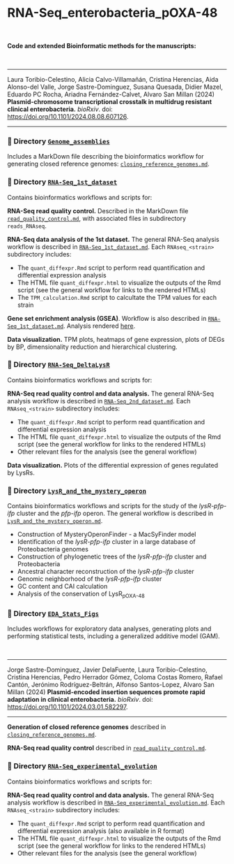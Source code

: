 # RNA-Seq_enterobacteria_pOXA-48

</br>

**Code and extended Bioinformatic methods for the manuscripts:**

</br>


---

Laura Toribio-Celestino, Alicia Calvo-Villamañán, Cristina Herencias, Aida Alonso-del Valle, Jorge Sastre-Dominguez, Susana Quesada, Didier Mazel, Eduardo PC Rocha, Ariadna Fernández-Calvet, Alvaro San Millan (2024) **Plasmid-chromosome transcriptional crosstalk in multidrug resistant clinical enterobacteria.** *bioRxiv*. doi: https://doi.org/10.1101/2024.08.08.607126.

---


### 📂 Directory [`Genome_assemblies`](./Genome_assemblies/)
Includes a MarkDown file describing the bioinformatics workflow for generating closed reference genomes: [`closing_reference_genomes.md`](./Genome_assemblies/closing_reference_genomes.md).


### 📂 Directory [`RNA-Seq_1st_dataset`](./RNA-Seq_1st_dataset/)
Contains bioinformatics workflows and scripts for:

**RNA-Seq read quality control.** Described in the MarkDown file [`read_quality_control.md`](./RNA-Seq_1st_dataset/read_quality_control.md), with associated files in subdirectory `reads_RNAseq`.

**RNA-Seq data analysis of the 1st dataset.** The general RNA-Seq analysis workflow is described in [`RNA-Seq_1st_dataset.md`](./RNA-Seq_1st_dataset/RNA-Seq_1st_dataset.md). Each `RNAseq_<strain>` subdirectory includes:
* The `quant_diffexpr.Rmd` script to perform read quantification and differential expression analysis
* The HTML file `quant_diffexpr.html` to visualize the outputs of the Rmd script (see the general workflow for links to the rendered HTMLs)
* The `TPM_calculation.Rmd` script to calcultate the TPM values for each strain

**Gene set enrichment analysis (GSEA)**. Workflow is also described in [`RNA-Seq_1st_dataset.md`](./RNA-Seq_1st_dataset/RNA-Seq_1st_dataset.md). Analysis rendered [here](https://laboratoribio.github.io/RNA-Seq_enterobacteria_pOXA-48/RNA-Seq_1st_dataset/GSEA/GSEA.html).

**Data visualization.** TPM plots, heatmaps of gene expression, plots of DEGs by BP, dimensionality reduction and hierarchical clustering.


### 📂 Directory [`RNA-Seq_DeltaLysR`](./RNA-Seq_DeltaLysR/)
Contains bioinformatics workflows and scripts for:

**RNA-Seq read quality control and data analysis.** The general RNA-Seq analysis workflow is described in [`RNA-Seq_2nd_dataset.md`](./RNA-Seq_DeltaLysR/RNA-Seq_2nd_dataset.md). Each `RNAseq_<strain>` subdirectory includes:
* The `quant_diffexpr.Rmd` script to perform read quantification and differential expression analysis
* The HTML file `quant_diffexpr.html` to visualize the outputs of the Rmd script (see the general workflow for links to the rendered HTMLs)
* Other relevant files for the analysis (see the general workflow)

**Data visualization.** Plots of the differential expression of genes regulated by LysRs.


### 📂 Directory [`LysR_and_the_mystery_operon`](./LysR_and_the_mystery_operon/)
Contains bioinformatics workflows and scripts for the study of the *lysR-pfp-ifp* cluster and the *pfp-ifp* operon. The general workflow is described in [`LysR_and_the_mystery_operon.md`](./LysR_and_the_mystery_operon/LysR_and_the_mystery_operon.md).
* Construction of MysteryOperonFinder - a MacSyFinder model
* Identification of the *lysR-pfp-ifp* cluster in a large database of Proteobacteria genomes
* Construction of phylogenetic trees of the *lysR-pfp-ifp* cluster and Proteobacteria
* Ancestral character reconstruction of the *lysR-pfp-ifp* cluster
* Genomic neighborhood of the *lysR-pfp-ifp* cluster
* GC content and CAI calculation
* Analysis of the conservation of LysR<sub>pOXA-48</sub>


### 📂 Directory [`EDA_Stats_Figs`](./EDA_Stats_Figs/)
Includes workflows for exploratory data analyses, generating plots and performing statistical tests, including a generalized additive model (GAM).


</br>

---

Jorge Sastre-Dominguez, Javier DelaFuente, Laura Toribio-Celestino, Cristina Herencias, Pedro Herrador Gómez, Coloma Costas Romero, Rafael Cantón, Jerónimo Rodríguez-Beltrán, Alfonso Santos-Lopez, Alvaro San Millan (2024) **Plasmid-encoded insertion sequences promote rapid adaptation in clinical enterobacteria.** *bioRxiv*. doi: https://doi.org/10.1101/2024.03.01.582297.

---

**Generation of closed reference genomes** described in [`closing_reference_genomes.md`](./Genome_assemblies/closing_reference_genomes.md).

**RNA-Seq read quality control** described in [`read_quality_control.md`](./RNA-Seq_1st_dataset/read_quality_control.md).

### 📂 Directory [`RNA-Seq_experimental_evolution`](./RNA-Seq_experimental_evolution/)
Contains bioinformatics workflows and scripts for:

**RNA-Seq read quality control and data analysis.** The general RNA-Seq analysis workflow is described in [`RNA-Seq_experimental_evolution.md`](./RNA-Seq_experimental_evolution/RNA-Seq_experimental_evolution.md). Each `RNAseq_<strain>` subdirectory includes:
* The `quant_diffexpr.Rmd` script to perform read quantification and differential expression analysis (also available in R format)
* The HTML file `quant_diffexpr.html` to visualize the outputs of the Rmd script (see the general workflow for links to the rendered HTMLs)
* Other relevant files for the analysis (see the general workflow)
